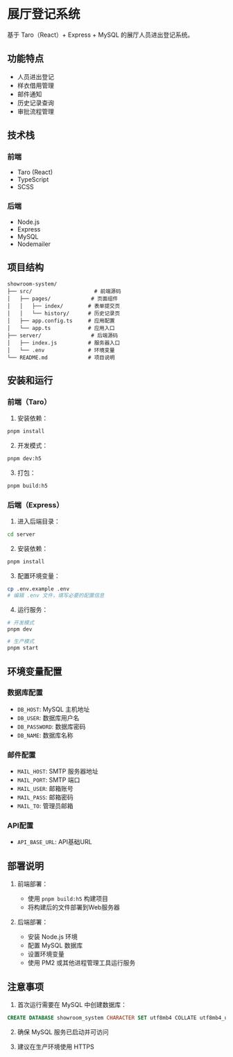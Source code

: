 # 展厅登记系统

基于 Taro（React）+ Express + MySQL 的展厅人员进出登记系统。

## 功能特点

- 人员进出登记
- 样衣借用管理
- 邮件通知
- 历史记录查询
- 审批流程管理

## 技术栈

### 前端
- Taro (React)
- TypeScript
- SCSS

### 后端
- Node.js
- Express
- MySQL
- Nodemailer

## 项目结构

```
showroom-system/
├── src/                    # 前端源码
│   ├── pages/             # 页面组件
│   │   ├── index/        # 表单提交页
│   │   └── history/      # 历史记录页
│   ├── app.config.ts     # 应用配置
│   └── app.ts            # 应用入口
├── server/                # 后端源码
│   ├── index.js          # 服务器入口
│   └── .env              # 环境变量
└── README.md             # 项目说明
```

## 安装和运行

### 前端（Taro）

1. 安装依赖：
```bash
pnpm install
```

2. 开发模式：
```bash
pnpm dev:h5
```

3. 打包：
```bash
pnpm build:h5
```

### 后端（Express）

1. 进入后端目录：
```bash
cd server
```

2. 安装依赖：
```bash
pnpm install
```

3. 配置环境变量：
```bash
cp .env.example .env
# 编辑 .env 文件，填写必要的配置信息
```

4. 运行服务：
```bash
# 开发模式
pnpm dev

# 生产模式
pnpm start
```

## 环境变量配置

### 数据库配置
- `DB_HOST`: MySQL 主机地址
- `DB_USER`: 数据库用户名
- `DB_PASSWORD`: 数据库密码
- `DB_NAME`: 数据库名称

### 邮件配置
- `MAIL_HOST`: SMTP 服务器地址
- `MAIL_PORT`: SMTP 端口
- `MAIL_USER`: 邮箱账号
- `MAIL_PASS`: 邮箱密码
- `MAIL_TO`: 管理员邮箱

### API配置
- `API_BASE_URL`: API基础URL

## 部署说明

1. 前端部署：
   - 使用 `pnpm build:h5` 构建项目
   - 将构建后的文件部署到Web服务器

2. 后端部署：
   - 安装 Node.js 环境
   - 配置 MySQL 数据库
   - 设置环境变量
   - 使用 PM2 或其他进程管理工具运行服务

## 注意事项

1. 首次运行需要在 MySQL 中创建数据库：
```sql
CREATE DATABASE showroom_system CHARACTER SET utf8mb4 COLLATE utf8mb4_unicode_ci;
```

2. 确保 MySQL 服务已启动并可访问

3. 建议在生产环境使用 HTTPS 